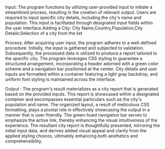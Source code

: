 Input: 
The program functions by utilizing user-provided input to initiate a streamlined process, resulting in the creation of relevant output. Users are required to input specific city details, including the city's name and population. This input is facilitated through designated input fields within the user interface.Adding a City: City Name,Country,Population,City Details:Selection of a city from the list

Process: 
After acquiring user input, the program adheres to a well-defined procedure. Initially, the input is gathered and subjected to validation. Subsequently, the processed data is utilized to produce a report tailored to the specific city. The program leverages CSS styling to guarantee a structured arrangement, incorporating a header adorned with a green color scheme and a navigation bar positioned at the center. City details and user inputs are formatted within a container featuring a light gray backdrop, and uniform font styling is maintained across the interface.

Output :
 The program's result materializes as a city report that is generated based on the provided inputs. This report is showcased within a designated container and encompasses essential particulars such as the city's population and name. The organized layout, a result of meticulous CSS formatting, plays a pivotal role in effectively showcasing the output in a manner that is user-friendly. The green-hued navigation bar serves to emphasize the active link, thereby enhancing the visual intuitiveness of the experience. The resultant city report is thoughtfully presented, mirroring the initial input data, and derives added visual appeal and clarity from the applied styling choices, ultimately enhancing both aesthetics and comprehensibility.
